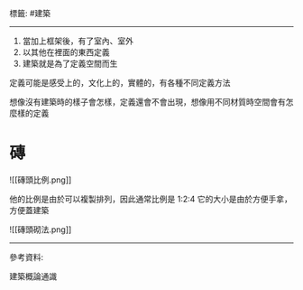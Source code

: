 標籤: #建築 

---

1. 當加上框架後，有了室內、室外
2. 以其他在裡面的東西定義
3. 建築就是為了定義空間而生

定義可能是感受上的，文化上的，實體的，有各種不同定義方法

想像沒有建築時的樣子會怎樣，定義還會不會出現，想像用不同材質時空間會有怎麼樣的定義

# 磚

![[磚頭比例.png]]

他的比例是由於可以複製排列，因此通常比例是 1:2:4 
它的大小是由於方便手拿，方便蓋建築

![[磚頭砌法.png]]

---

參考資料:

建築概論通識